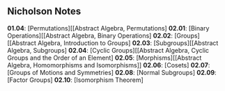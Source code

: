 ## Nicholson Notes

**01.04**: [Permutations][[Abstract Algebra, Permutations]
**02.01**: [Binary Operations][[Abstract Algebra, Binary Operations]
**02.02**: [Groups][[Abstract Algebra, Introduction to Groups]
**02.03**: [Subgroups][[Abstract Algebra, Subgroups]
**02.04**: [Cyclic Groups][[Abstract Algebra, Cyclic Groups and the Order of an Element]
**02.05**: [Morphisms][[Abstract Algebra, Homomorphisms and Isomorphisms]]
**02.06**: [Cosets]
**02.07**: [Groups of Motions and Symmetries]
**02.08**: [Normal Subgroups]
**02.09**: [Factor Groups]
**02.10**: [Isomorphism Theorem]